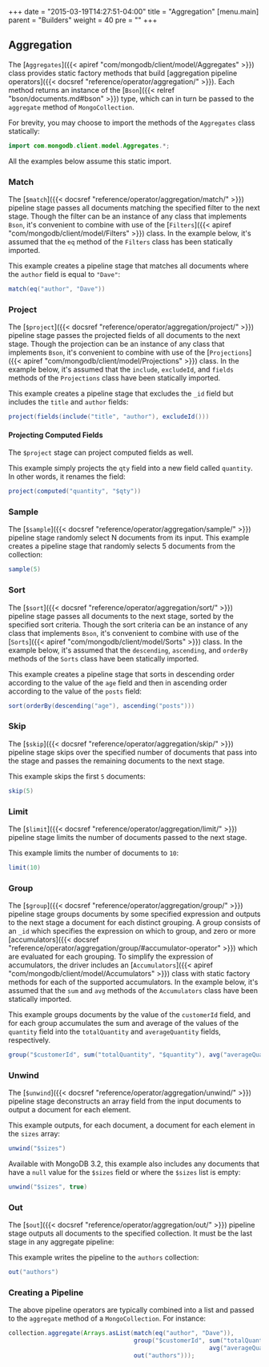 +++
date = "2015-03-19T14:27:51-04:00"
title = "Aggregation"
[menu.main]
  parent = "Builders"
  weight = 40
  pre = "<i class='fa'></i>"
+++

## Aggregation

The [`Aggregates`]({{< apiref "com/mongodb/client/model/Aggregates" >}}) class provides static factory methods that build [aggregation 
pipeline operators]({{< docsref "reference/operator/aggregation/" >}}).  Each method returns an instance of the 
[`Bson`]({{< relref "bson/documents.md#bson" >}}) type, which can in turn be passed to the `aggregate` method of `MongoCollection`.

For brevity, you may choose to import the methods of the `Aggregates` class statically:

```java
import com.mongodb.client.model.Aggregates.*;
```
  
All the examples below assume this static import.
  
### Match
  
The [`$match`]({{< docsref "reference/operator/aggregation/match/" >}}) pipeline stage passes all documents matching the 
specified filter to the next stage.  Though the filter can be an instance of any class that implements `Bson`, it's convenient to 
combine with use of the [`Filters`]({{< apiref "com/mongodb/client/model/Filters" >}}) class.  In the example below, it's assumed that the 
`eq` method of the `Filters` class has been statically imported.
  
This example creates a pipeline stage that matches all documents where the `author` field is equal to `"Dave"`:
 
```java
match(eq("author", "Dave"))
```

### Project
  
The [`$project`]({{< docsref "reference/operator/aggregation/project/" >}}) pipeline stage passes the projected fields of all 
documents to the next stage.  Though the projection can be an instance of any class that implements `Bson`, it's convenient to combine 
with use of the [`Projections`]({{< apiref "com/mongodb/client/model/Projections" >}}) class.  In the example below, it's assumed that the 
`include`, `excludeId`, and `fields` methods of the `Projections` class have been statically imported. 
  
This example creates a pipeline stage that excludes the `_id` field but includes the `title` and `author` fields:
 
```java
project(fields(include("title", "author"), excludeId()))
```

#### Projecting Computed Fields

The `$project` stage can project computed fields as well.

This example simply projects the `qty` field into a new field called `quantity`.  In other words, it renames the field:
 
```java
project(computed("quantity", "$qty"))
```

### Sample
The [`$sample`]({{< docsref "reference/operator/aggregation/sample/" >}}) pipeline stage randomly select N documents from its input.
This example creates a pipeline stage that randomly selects 5 documents from the collection:

```java
sample(5)
```

### Sort
  
The [`$sort`]({{< docsref "reference/operator/aggregation/sort/" >}}) pipeline stage passes all documents to the next stage, 
sorted by the specified sort criteria. Though the sort criteria can be an instance of any class that implements `Bson`, it's convenient to 
combine with use of the [`Sorts`]({{< apiref "com/mongodb/client/model/Sorts" >}}) class.  In the example below, it's assumed that the 
`descending`, `ascending`, and `orderBy` methods of the `Sorts` class have been statically imported.
  
This example creates a pipeline stage that sorts in descending order according to the value of the `age` field and then in ascending order 
according to the value of the `posts` field:
 
```java
sort(orderBy(descending("age"), ascending("posts")))
```

### Skip

The [`$skip`]({{< docsref "reference/operator/aggregation/skip/" >}}) pipeline stage skips over the specified number of 
documents that pass into the stage and passes the remaining documents to the next stage.

This example skips the first `5` documents:

```java
skip(5)
```

### Limit

The [`$limit`]({{< docsref "reference/operator/aggregation/limit/" >}}) pipeline stage limits the number of documents passed
to the next stage.
  
This example limits the number of documents to `10`:

```java
limit(10)
```

### Group

The [`$group`]({{< docsref "reference/operator/aggregation/group/" >}}) pipeline stage groups documents by some specified 
expression and outputs to the next stage a document for each distinct grouping.  A group consists of an `_id` which specifies the 
expression on which to group, and zero or more 
[accumulators]({{< docsref "reference/operator/aggregation/group/#accumulator-operator" >}}) which are evaluated for each 
grouping.  To simplify the expression of accumulators, the driver includes an 
[`Accumulators`]({{< apiref "com/mongodb/client/model/Accumulators" >}}) class with static factory methods for each of the supported 
accumulators. In the example below, it's assumed that the `sum` and `avg` methods of the `Accumulators` class have been statically 
imported. 
 
This example groups documents by the value of the `customerId` field, and for each group accumulates the sum and average of the values of 
the `quantity` field into the `totalQuantity` and `averageQuantity` fields, respectively. 

```java
group("$customerId", sum("totalQuantity", "$quantity"), avg("averageQuantity", "$quantity"))
```   

### Unwind

The [`$unwind`]({{< docsref "reference/operator/aggregation/unwind/" >}}) pipeline stage deconstructs an array field from the 
input documents to output a document for each element.

This example outputs, for each document, a document for each element in the `sizes` array:

```java
unwind("$sizes")
```

Available with MongoDB 3.2, this example also includes any documents that have a `null` value for the `$sizes` field or where the `$sizes`
list is empty:

```java
unwind("$sizes", true)
```

### Out

The [`$out`]({{< docsref "reference/operator/aggregation/out/" >}}) pipeline stage outputs all documents to the specified 
collection.  It must be the last stage in any aggregate pipeline:

This example writes the pipeline to the `authors` collection:
     
```java
out("authors")
```

### Creating a Pipeline

The above pipeline operators are typically combined into a list and passed to the `aggregate` method of a `MongoCollection`.  For instance:

```java
collection.aggregate(Arrays.asList(match(eq("author", "Dave")),
                                   group("$customerId", sum("totalQuantity", "$quantity"),
                                                        avg("averageQuantity", "$quantity"))
                                   out("authors")));
```










